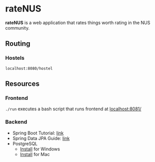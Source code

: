 # rateNUS

**rateNUS** is a web application that rates things worth rating in the NUS community.

## Routing

### Hostels

`localhost:8080/hostel`

## Resources

### Frontend

`./run` executes a bash script that runs frontend at [localhost:8081/](localhost:8081/)

### Backend

- Spring Boot Tutorial: [link](https://www.youtube.com/watch?app=desktop&v=9SGDpanrc8U&feature=share)
- Spring Data JPA Guide: [link](https://www.youtube.com/watch?v=8SGI_XS5OPw&ab_channel=Amigoscode)
- PostgreSQL
    - [Install](https://www.youtube.com/watch?v=BLH3s5eTL4Y&ab_channel=Amigoscode) for Windows
    - [Install](https://www.youtube.com/watch?v=wCMXbM5J0X8&ab_channel=Amigoscode) for Mac
